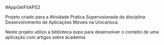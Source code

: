 #AppGetFitAPS2

Projeto criado para a Atividade Pratica Supervisionada da disciplina Desenvolvimento de Aplicações Móveis na Unicarioca.

Neste projeto utilizo a biblioteca expo para desenvolver o conteito de uma aplicação com artigos sobre academia
